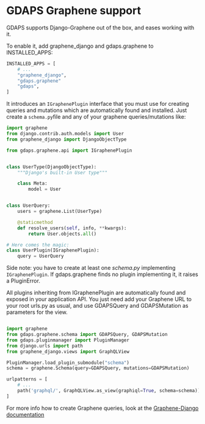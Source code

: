 # GDAPS Graphene support

GDAPS supports Django-Graphene out of the box, and eases working with it.

To enable it, add graphene_django and gdaps.graphene to INSTALLED_APPS:

```python
INSTALLED_APPS = [
    # ...
    "graphene_django",
    "gdaps.graphene"
    "gdaps",
]
```

It introduces an `IGraphenePlugin` interface that you must use for creating queries and mutations which are automatically found and installed. Just create a `schema.py`file and any of your graphene queries/mutations like:

```python
import graphene
from django.contrib.auth.models import User
from graphene_django import DjangoObjectType

from gdaps.graphene.api import IGraphenePlugin


class UserType(DjangoObjectType):
    """Django's built-in User type"""

    class Meta:
        model = User


class UserQuery:
    users = graphene.List(UserType)

    @staticmethod
    def resolve_users(self, info, **kwargs):
        return User.objects.all()

# Here comes the magic:
class UserPlugin(IGraphenePlugin):
    query = UserQuery
```


Side note: you have to create at least one *schema.py* implementing `IGraphenePlugin`. If gdaps.graphene finds no plugin implementing it, it raises a PluginError.

All plugins inheriting from IGraphenePlugin are automatically found and exposed in your application API.
You just need add your Graphene URL to your root urls.py as usual, and use GDAPSQuery and GDAPSMutation as parameters for the view.
```python

import graphene
from gdaps.graphene.schema import GDAPSQuery, GDAPSMutation
from gdaps.pluginmanager import PluginManager
from django.urls import path
from graphene_django.views import GraphQLView

PluginManager.load_plugin_submodule("schema")
schema = graphene.Schema(query=GDAPSQuery, mutations=GDAPSMutation)

urlpatterns = [
    # ...
    path('graphql/', GraphQLView.as_view(graphiql=True, schema=schema)),
]

```

For more info how to create Graphene queries, look at the [Graphene-Django documentation](http://docs.graphene-python.org/projects/django/en/latest/)
